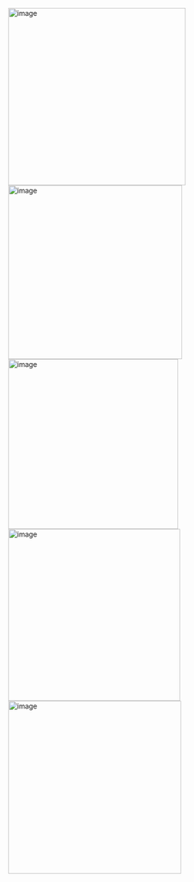 <img width="358" alt="image" src="https://github.com/MaryiaBabinskaya/Discrete_math-UJ/assets/94359114/ca64bb9a-2b00-400f-99ef-b9ad1044e078"> \
<img width="351" alt="image" src="https://github.com/MaryiaBabinskaya/Discrete_math-UJ/assets/94359114/7b1f9a1b-1130-4880-a0c4-3597bd865c3e"> \
<img width="343" alt="image" src="https://github.com/MaryiaBabinskaya/Discrete_math-UJ/assets/94359114/50b6e140-83e0-49cd-9f20-ca52f89805c2"> \
<img width="347" alt="image" src="https://github.com/MaryiaBabinskaya/Discrete_math-UJ/assets/94359114/8a900dc0-6a39-4dec-813a-37d0e075965e"> \
<img width="349" alt="image" src="https://github.com/MaryiaBabinskaya/Discrete_math-UJ/assets/94359114/7673f0a6-6d04-4fe6-881c-bdbfec50df0d">
